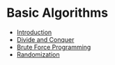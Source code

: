 # Basic Algorithms

- [Introduction](intro.md)
- [Divide and Conquer](00_intro.md)
- [Brute Force Programming](00_intro.md)
- [Randomization](intro.md)